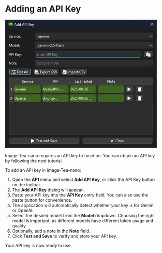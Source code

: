 # Adding an API Key

![Run Image Tea](res\images\adding_api_key.png)

Image-Tea-nano requires an API key to function. You can obtain an API key by following the next tutorial.

To add an API key in Image-Tea-nano:

1. Open the **API** menu and select **Add API Key**, or click the API Key button on the toolbar.
2. The **Add API Key** dialog will appear.
3. Paste your API key into the **API Key** entry field. You can also use the paste button for convenience.
4. The application will automatically detect whether your key is for Gemini or OpenAI.
5. Select the desired model from the **Model** dropdown. Choosing the right model is important, as different models have different token usage and quality.
6. Optionally, add a note in the **Note** field.
7. Click **Test and Save** to verify and store your API key.

Your API key is now ready to use.
